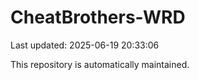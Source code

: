 # CheatBrothers-WRD

Last updated: 2025-06-19 20:33:06

This repository is automatically maintained.
